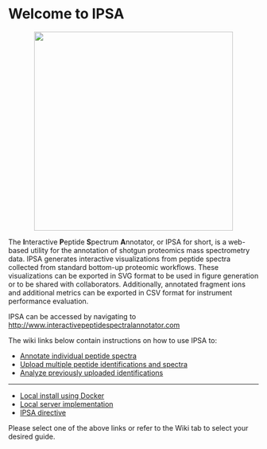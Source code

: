 # Welcome to IPSA
<p align="center">
    <img src="https://github.com/coongroup/IPSA/blob/master/support/Wiki%20Images/GREETINGS.png" height="400" >
</p>

The **I**&#8203;nteractive **P**&#8203;eptide **S**&#8203;pectrum **A**&#8203;nnotator, or IPSA for short, is a web-based utility for the annotation of shotgun proteomics mass spectrometry data. IPSA generates interactive visualizations from peptide spectra collected from standard bottom-up proteomic workflows. These visualizations can be exported in SVG format to be used in figure generation or to be shared with collaborators. Additionally, annotated fragment ions and additional metrics can be exported in CSV format for instrument performance evaluation.

IPSA can be accessed by navigating to http://www.interactivepeptidespectralannotator.com

The wiki links below contain instructions on how to use IPSA to:
* [Annotate individual peptide spectra](https://github.com/coongroup/IPSA/wiki/Single-Spectrum-Annotation)
* [Upload multiple peptide identifications and spectra](https://github.com/coongroup/IPSA/wiki/Data-Upload)
* [Analyze previously uploaded identifications](https://github.com/coongroup/IPSA/wiki/Analyze-Uploaded-Identifications)
----
* [Local install using Docker](https://github.com/coongroup/IPSA/wiki/Docker)
* [Local server implementation](https://github.com/coongroup/IPSA/wiki/Private-Hosting)
* [IPSA directive](https://github.com/coongroup/IPSA/wiki/IPSA-Directive)

Please select one of the above links or refer to the Wiki tab to select your desired guide.
